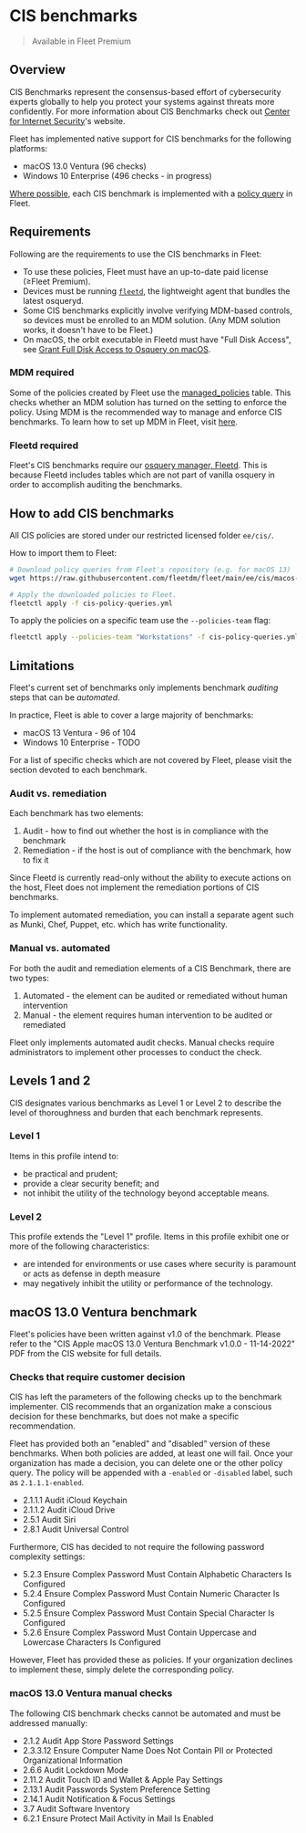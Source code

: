 # CIS benchmarks

> Available in Fleet Premium

## Overview
CIS Benchmarks represent the consensus-based effort of cybersecurity experts globally to help you protect your systems against threats more confidently.
For more information about CIS Benchmarks check out [Center for Internet Security](https://www.cisecurity.org/cis-benchmarks)'s website.

Fleet has implemented native support for CIS benchmarks for the following platforms:
- macOS 13.0 Ventura (96 checks)
- Windows 10 Enterprise (496 checks - in progress)

[Where possible](#limitations), each CIS benchmark is implemented with a [policy query](./REST-API.md#policies) in Fleet. 

## Requirements

Following are the requirements to use the CIS benchmarks in Fleet:

- To use these policies, Fleet must have an up-to-date paid license (≥Fleet Premium).
- Devices must be running [`fleetd`](https://fleetdm.com/docs/using-fleet/orbit), the lightweight agent that bundles the latest osqueryd.
- Some CIS benchmarks explicitly involve verifying MDM-based controls, so devices must be enrolled to an MDM solution.  (Any MDM solution works, it doesn't have to be Fleet.)
- On macOS, the orbit executable in Fleetd must have "Full Disk Access", see [Grant Full Disk Access to Osquery on macOS](./Adding-hosts.md#grant-full-disk-access-to-osquery-on-macos).

### MDM required
Some of the policies created by Fleet use the [managed_policies](https://www.fleetdm.com/tables/managed_policies) table. This checks whether an MDM solution has turned on the setting to enforce the policy.
Using MDM is the recommended way to manage and enforce CIS benchmarks. To learn how to set up MDM in Fleet, visit [here](/docs/using-fleet/mdm-setup).

### Fleetd required
Fleet's CIS benchmarks require our [osquery manager, Fleetd](https://fleetdm.com/docs/using-fleet/adding-hosts#osquery-installer). This is because Fleetd includes tables which are not part of vanilla osquery in order to accomplish auditing the benchmarks.

## How to add CIS benchmarks

All CIS policies are stored under our restricted licensed folder `ee/cis/`.

How to import them to Fleet:
```sh
# Download policy queries from Fleet's repository (e.g. for macOS 13)
wget https://raw.githubusercontent.com/fleetdm/fleet/main/ee/cis/macos-13/cis-policy-queries.yml

# Apply the downloaded policies to Fleet.
fleetctl apply -f cis-policy-queries.yml
```

To apply the policies on a specific team use the `--policies-team` flag:
```sh
fleetctl apply --policies-team "Workstations" -f cis-policy-queries.yml
```

## Limitations
Fleet's current set of benchmarks only implements benchmark *auditing* steps that can be *automated*.

In practice, Fleet is able to cover a large majority of benchmarks:
* macOS 13 Ventura - 96 of 104
* Windows 10 Enterprise - TODO

For a list of specific checks which are not covered by Fleet, please visit the section devoted to each benchmark.

### Audit vs. remediation
Each benchmark has two elements:
1. Audit - how to find out whether the host is in compliance with the benchmark
2. Remediation - if the host is out of compliance with the benchmark, how to fix it

Since Fleetd is currently read-only without the ability to execute actions on the host, Fleet does not implement the remediation portions of CIS benchmarks.

To implement automated remediation, you can install a separate agent such as Munki, Chef, Puppet, etc. which has write functionality.

### Manual vs. automated

For both the audit and remediation elements of a CIS Benchmark, there are two types:
1. Automated - the element can be audited or remediated without human intervention
2. Manual - the element requires human intervention to be audited or remediated

Fleet only implements automated audit checks. Manual checks require administrators to implement other processes to conduct the check.

## Levels 1 and 2
CIS designates various benchmarks as Level 1 or Level 2 to describe the level of thoroughness and burden that each benchmark represents.

### Level 1

Items in this profile intend to:
- be practical and prudent;
- provide a clear security benefit; and
- not inhibit the utility of the technology beyond acceptable means.

### Level 2

This profile extends the "Level 1" profile. Items in this profile exhibit one or more of the following characteristics:
- are intended for environments or use cases where security is paramount or acts as defense in depth measure
- may negatively inhibit the utility or performance of the technology.

## macOS 13.0 Ventura benchmark

Fleet's policies have been written against v1.0 of the benchmark. Please refer to the "CIS Apple macOS 13.0 Ventura Benchmark v1.0.0 - 11-14-2022" PDF from the CIS website for full details.

### Checks that require customer decision

CIS has left the parameters of the following checks up to the benchmark implementer. CIS recommends that an organization make a conscious decision for these benchmarks, but does not make a specific recommendation.

Fleet has provided both an "enabled" and "disabled" version of these benchmarks. When both policies are added, at least one will fail. Once your organization has made a decision, you can delete one or the other policy query.
The policy will be appended with a `-enabled` or `-disabled` label, such as `2.1.1.1-enabled`.

- 2.1.1.1 Audit iCloud Keychain
- 2.1.1.2 Audit iCloud Drive
- 2.5.1 Audit Siri
- 2.8.1 Audit Universal Control

Furthermore, CIS has decided to not require the following password complexity settings:
- 5.2.3 Ensure Complex Password Must Contain Alphabetic Characters Is Configured
- 5.2.4 Ensure Complex Password Must Contain Numeric Character Is Configured
- 5.2.5 Ensure Complex Password Must Contain Special Character Is Configured
- 5.2.6 Ensure Complex Password Must Contain Uppercase and Lowercase Characters Is Configured

However, Fleet has provided these as policies. If your organization declines to implement these, simply delete the corresponding policy.

### macOS 13.0 Ventura manual checks

The following CIS benchmark checks cannot be automated and must be addressed manually:
- 2.1.2 Audit App Store Password Settings
- 2.3.3.12 Ensure Computer Name Does Not Contain PII or Protected Organizational Information
- 2.6.6 Audit Lockdown Mode
- 2.11.2 Audit Touch ID and Wallet & Apple Pay Settings
- 2.13.1 Audit Passwords System Preference Setting
- 2.14.1 Audit Notification & Focus Settings
- 3.7 Audit Software Inventory
- 6.2.1 Ensure Protect Mail Activity in Mail Is Enabled

<meta name="pageOrderInSection" value="1700">
<meta name="title" value="CIS Benchmarks">
